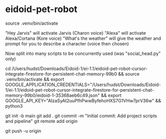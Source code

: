 # eidoid-pet-robot

source .venv/bin/activate

"Hey Jarvis" will activate Jarvis (Charon voice)
"Alexa" will activate Alexa/Cortana (Kore voice)
"What's the weather" will give the weather and prompt for you to describe a character (voice then chosen)


Now split into many scripts to be concurrently used (was "social_head.py" only)

cd /Users/hudst/Downloads/Eidoid-1/ei-1.1/eidoid-pet-robot-cursor-integrate-firestore-for-persistent-chat-memory-99b0 && source .venv/bin/activate && export GOOGLE_APPLICATION_CREDENTIALS="/Users/hudst/Downloads/Eidoid-1/ei-1.1/eidoid-pet-robot-cursor-integrate-firestore-for-persistent-chat-memory-99b0/eidoid-1-35368aeb6c49.json" && export GOOGLE_API_KEY="AIzaSyAt2uuPfhPwwByfehoHXS7G1VHw7prV36w" && python3 <command here ex. python3 main.py>  

git init -b main
git add .
git commit -m "Initial commit: Add project scripts and pipeline"
git remote add origin <url>

git push -u origin <branch name>